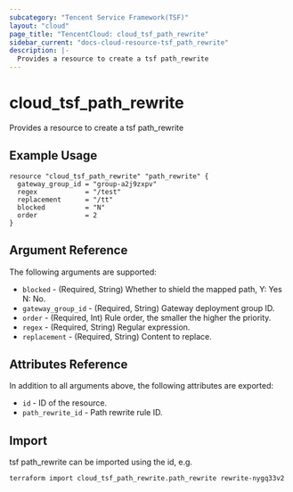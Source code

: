 ```yaml
---
subcategory: "Tencent Service Framework(TSF)"
layout: "cloud"
page_title: "TencentCloud: cloud_tsf_path_rewrite"
sidebar_current: "docs-cloud-resource-tsf_path_rewrite"
description: |-
  Provides a resource to create a tsf path_rewrite
---
```


# cloud_tsf_path_rewrite

Provides a resource to create a tsf path_rewrite

## Example Usage

```hcl
resource "cloud_tsf_path_rewrite" "path_rewrite" {
  gateway_group_id = "group-a2j9zxpv"
  regex            = "/test"
  replacement      = "/tt"
  blocked          = "N"
  order            = 2
}
```

## Argument Reference

The following arguments are supported:

* `blocked` - (Required, String) Whether to shield the mapped path, Y: Yes N: No.
* `gateway_group_id` - (Required, String) Gateway deployment group ID.
* `order` - (Required, Int) Rule order, the smaller the higher the priority.
* `regex` - (Required, String) Regular expression.
* `replacement` - (Required, String) Content to replace.

## Attributes Reference

In addition to all arguments above, the following attributes are exported:

* `id` - ID of the resource.
* `path_rewrite_id` - Path rewrite rule ID.


## Import

tsf path_rewrite can be imported using the id, e.g.

```
terraform import cloud_tsf_path_rewrite.path_rewrite rewrite-nygq33v2
```

